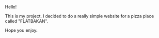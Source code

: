 Hello! 

This is my project. I decided to do a really simple website for a pizza place called "FLATBAKAN". 

Hope you enjoy.